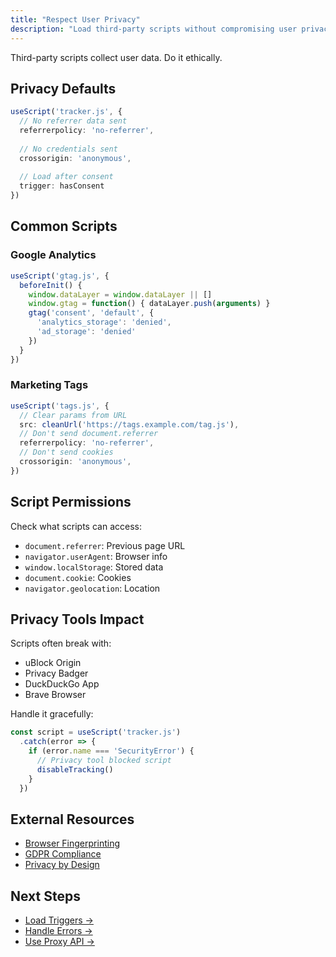 ```yaml
---
title: "Respect User Privacy"
description: "Load third-party scripts without compromising user privacy"
---
```


Third-party scripts collect user data. Do it ethically.

## Privacy Defaults

```ts
useScript('tracker.js', {
  // No referrer data sent
  referrerpolicy: 'no-referrer',
  
  // No credentials sent
  crossorigin: 'anonymous',
  
  // Load after consent
  trigger: hasConsent
})
```

## Common Scripts

### Google Analytics

```ts
useScript('gtag.js', {
  beforeInit() {
    window.dataLayer = window.dataLayer || []
    window.gtag = function() { dataLayer.push(arguments) }
    gtag('consent', 'default', {
      'analytics_storage': 'denied',
      'ad_storage': 'denied'
    })
  }
})
```

### Marketing Tags

```ts
useScript('tags.js', {
  // Clear params from URL
  src: cleanUrl('https://tags.example.com/tag.js'),
  // Don't send document.referrer
  referrerpolicy: 'no-referrer',
  // Don't send cookies
  crossorigin: 'anonymous',
})
```

## Script Permissions

Check what scripts can access:

- `document.referrer`: Previous page URL
- `navigator.userAgent`: Browser info
- `window.localStorage`: Stored data
- `document.cookie`: Cookies
- `navigator.geolocation`: Location

## Privacy Tools Impact

Scripts often break with:

- uBlock Origin
- Privacy Badger
- DuckDuckGo App
- Brave Browser

Handle it gracefully:

```ts
const script = useScript('tracker.js')
  .catch(error => {
    if (error.name === 'SecurityError') {
      // Privacy tool blocked script
      disableTracking()
    }
  })
```

## External Resources

- [Browser Fingerprinting](https://www.w3.org/2001/tag/doc/unsanctioned-tracking/)
- [GDPR Compliance](https://gdpr.eu/cookies/)
- [Privacy by Design](https://web.dev/articles/cookie-notice-best-practices)

## Next Steps

- [Load Triggers →](/unhead/scripts/load-triggers)
- [Handle Errors →](/unhead/scripts/load-failures)
- [Use Proxy API →](/unhead/scripts/proxy-api)

